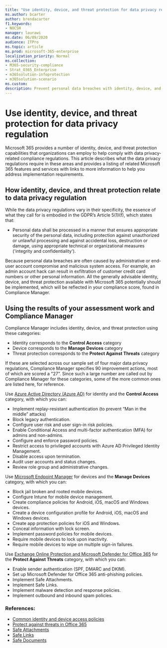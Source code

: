 ```yaml
---
title: "Use identity, device, and threat protection for data privacy regulation"
ms.author: bcarter
author: brendacarter
f1.keywords:
- NOCSH
manager: laurawi
ms.date: 06/09/2020
audience: ITPro
ms.topic: article
ms.prod: microsoft-365-enterprise
localization_priority: Normal
ms.collection: 
- M365-security-compliance
- Strat_O365_Enterprise
- m365solution-infoprotection
- m365solution-scenario
ms.custom: 
description: Prevent personal data breaches with identity, device, and threat protection services of Microsoft 365.
---
```


# Use identity, device, and threat protection for data privacy regulation

Microsoft 365 provides a number of identity, device, and threat protection capabilities that organizations can employ to help comply with data privacy-related compliance regulations. This article describes what the data privacy regulations require in these areas and provides a listing of related Microsoft 365 features and services with links to more information to help you address implementation requirements.

## How identity, device, and threat protection relate to data privacy regulation

While the data privacy regulations vary in their specificity, the essence of what they call for is embodied in the GDPR’s Article 5(1)(f), which states that:

- Personal data shall be processed in a manner that ensures appropriate security of the personal data, including protection against unauthorized or unlawful processing and against accidental loss, destruction or damage, using appropriate technical or organizational measures ('integrity and confidentiality').

Because personal data breaches are often caused by administrative or end-user account compromise and malicious system access. For example, an admin account hack can result in exfiltration of customer credit card numbers or other personal information. All the generally advisable identity, device, and threat protection available with Microsoft 365 potentially should be implemented, which will be reflected in your compliance score, found in Compliance Manager.

## Using the results of your assessment work and Compliance Manager

Compliance Manager includes identity, device, and threat protection using these categories:

- Identity corresponds to the **Control Access** category
- Device corresponds to the **Manage Devices** category
- Threat protection corresponds to the **Protect Against Threats** category
 
If these are selected across our sample set of four major data privacy regulations, Compliance Manager specifies 90 improvement actions, most of which are scored a "27". Since such a large number are called out by Compliance Manager for these categories, some of the more common ones are listed here, for reference.

Use [Azure Active Directory (Azure AD)](https://azure.microsoft.com/services/active-directory/) for identity and the **Control Access** category, with which you can:

- Implement replay-resistant authentication (to prevent “Man in the middle” attacks)
- Block legacy authentication.
- Configure user risk and user sign-in risk policies.
- Enable Conditional Access and multi-factor authentication (MFA) for admins and non-admins.
- Configure and enforce password policies.
- Restrict access to privileged accounts with Azure AD Privileged Identity Management.
- Disable access upon termination.
- Audit user accounts and status changes.
- Review role group and administrative changes.

Use [Microsoft Endpoint Manager](https://www.microsoft.com/microsoft-365/microsoft-endpoint-manager) for devices and the **Manage Devices** category, with which you can:

- Block jail broken and rooted mobile devices.
- Configure Intune for mobile device management.
- Create compliance policies for Android, iOS, macOS and Windows devices.
- Create a device configuration profile for Android, iOS, macOS and Windows devices.
- Create app protection policies for iOS and Windows.
- Conceal information with lock screen.
- Implement password policies for mobile devices.
- Require mobile devices to lock upon inactivity.
- Require mobile devices to wipe on multiple sign-in failures.

Use [Exchange Online Protection and Microsoft Defender for Office 365](../security/office-365-security/defender-for-office-365.md) for the **Protect Against Threats** category, with which you can:

- Enable sender authentication (SPF, DMARC and DKIM).
- Set up Microsoft Defender for Office 365 anti-phishing policies.
- Implement Safe Attachments.
- Implement Safe Links.
- Implement malware detection and response policies.
- Implement outbound and inbound spam policies.

### References:

- [Common identity and device access policies](../security/office-365-security/identity-access-policies.md)
- [Protect against threats in Office 365](https://support.office.com/article/protect-against-threats-in-office-365-b10023f6-f30f-45d3-b3ad-b71aa4aa0d58)
- [Safe Attachments](../security/office-365-security/safe-attachments.md)
- [Safe Links](../security/office-365-security/safe-links.md)
- [Safe Documents](../security/office-365-security/safe-docs.md)
